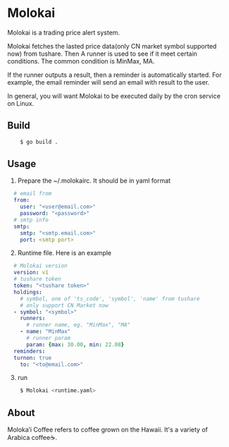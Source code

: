 # Molokai

Molokai is a trading price alert system.

Molokai fetches the lasted price data(only CN market symbol supported now) from tushare. Then A runner is used to see if it meet certain conditions. The common condition is MinMax, MA. 

If the runner outputs a result, then a reminder is automatically started. For example, the email reminder will send an email with result to the user.

In general, you will want Molokai to be executed daily by the cron service on Linux.

## Build

```bash
    $ go build .
```

## Usage

1. Prepare the ~/.molokairc. It should be in yaml format

```yaml
  # email from
  from:
    user: "<user@email.com>"
    password: "<password>"
  # smtp info
  smtp:
    smtp: "<smtp.email.com>"
    port: <smtp port>
```

2. Runtime file. Here is an example

```yaml
  # Molokai version
  version: v1
  # tushare token
  token: "<tushare token>"
  holdings:
    # symbol, one of 'ts_code', 'symbol', 'name' from tushare
    # only support CN Market now
  - symbol: "<symbol>"
    runners: 
      # runner name, eg. "MinMax", "MA"
    - name: "MinMax"
      # runner param
      param: {max: 30.00, min: 22.08}
  reminders:
  turnon: true
    to: "<to@email.com>"
```

3. run

```bash
    $ Molokai <runtime.yaml>
```

## About

Moloka’i Coffee refers to coffee grown on the Hawaii. It's a variety of Arabica coffee☕.